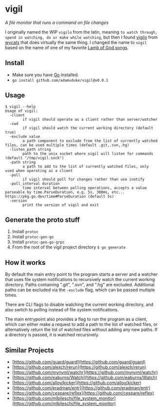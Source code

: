 # vigil

_A file monitor that runs a command on file changes_

I originally named the WIP `vigilo` from the latin, meaning
`to watch through, spend in watching, do or make while watching`, but then I
found [vigilo](https://github.com/wycats/vigilo) from [wycats](https://github.com/wycats)
that does virtually the same thing. I changed the name to `vigil` based on the
name of one of my favorite [Lamb of God songs](https://www.youtube.com/watch?v=lxgelwqe8-E).

## Install

- Make sure you have [Go](https://golang.org/doc/install) installed.
- `go install github.com/adamvduke/vigil@v0.0.1`

## Usage
```
$ vigil --help
Usage of vigil:
  -client
    	if vigil should operate as a client rather than server/watcher
  -cwd
    	if vigil should watch the current working directory (default true)
  -exclude value
    	a path component to exclude from the list of currently watched files, can be used multiple times (default .git,.svn,.hg)
  -listen_path string
    	path to the unix socket where vigil will listen for commands (default "/tmp/vigil.sock")
  -path string
    	a path to add to the list of currently watched files, only used when operating as a client
  -poll
    	if vigil should poll for changes rather than use inotify
  -poll_interval duration
    	time interval between polling operations, accepts a value parseable by time.ParseDuration, e.g. 5s, 300ms, etc... https://pkg.go.dev/time#ParseDuration (default 5s)
  -version
    	print the version of vigil and exit
```

## Generate the proto stuff

1. Install `protoc`
1. Install `protoc-gen-go`
1. Install `protoc-gen-go-grpc`
1. From the root of the vigil project directory
    `$ go generate`

## How it works
By default the main entry point to the program starts a server and a watcher
that uses file system notifications to recursively watch the current working
directory. Paths containing ".git", ".svn", and ".hg" are excluded. Additional
paths can be excluded via the `-exclude` flag, which can be passed multiple
times.

There are CLI flags to disable watching the current working directory, and
also switch to polling instead of file system notifications.

The main entrypoint also provides a flag to run the program as a client, which
can either make a request to add a path to the list of watched files, or
alternatively return the list of watched files without adding any new paths.
If a directory is passed, it is watched recursively.

## Similar Projects
* [https://github.com/guard/guard](https://github.com/guard/guard)
* [https://github.com/alexch/rerun](https://github.com/alexch/rerun)
* [https://github.com/mynyml/watchr](https://github.com/mynyml/watchr)
* [https://github.com/eaburns/Watch](https://github.com/eaburns/Watch)
* [https://github.com/alloy/kicker](https://github.com/alloy/kicker)
* [https://github.com/eradman/entr](https://github.com/eradman/entr)
* [https://github.com/cespare/reflex](https://github.com/cespare/reflex)
* [https://github.com/mlbileschi/file_system_monitor](https://github.com/mlbileschi/file_system_monitor)
